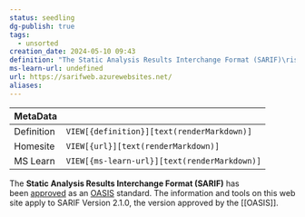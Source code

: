 ```yaml
---
status: seedling
dg-publish: true
tags:
  - unsorted
creation_date: 2024-05-10 09:43
definition: "The Static Analysis Results Interchange Format (SARIF)\ris an industry standard format for the output of static analysis tools."
ms-learn-url: undefined
url: https://sarifweb.azurewebsites.net/
aliases:
---
```


| MetaData   |                                              |
| ---------- | -------------------------------------------- |
| Definition | `VIEW[{definition}][text(renderMarkdown)]`   |
| Homesite   | `VIEW[{url}][text(renderMarkdown)]`          |
| MS Learn   | `VIEW[{ms-learn-url}][text(renderMarkdown)]` |
The **Static Analysis Results Interchange Format (SARIF)** has been [approved](https://www.oasis-open.org/news/announcements/static-analysis-results-interchange-format-sarif-v2-1-0-is-approved-as-an-oasis-s) as an [OASIS](https://www.oasis-open.org/) standard. The information and tools on this web site apply to SARIF Version 2.1.0, the version approved by the [[OASIS]].